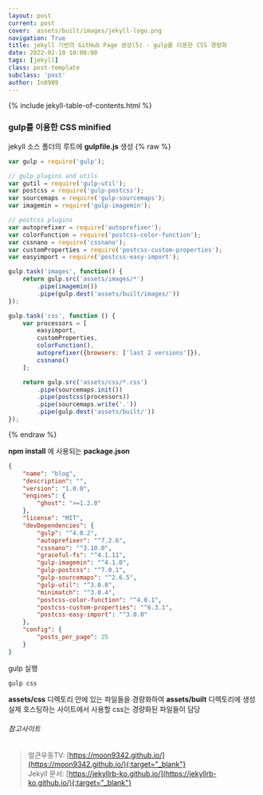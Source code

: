 ```yaml
---
layout: post
current: post
cover:  assets/built/images/jekyll-logo.png
navigation: True
title: jekyll 기반의 GitHub Page 생성(5) - gulp를 이용한 CSS 경량화
date: 2022-02-10 10:00:00
tags: [jekyll]
class: post-template
subclass: 'post'
author: In8989
---
```


{% include jekyll-table-of-contents.html %}


### gulp를 이용한 CSS minified 
jekyll 소스 폴더의 루트에 __gulpfile.js__ 생성
{% raw %}
~~~ javascript
var gulp = require('gulp');

// gulp plugins and utils
var gutil = require('gulp-util');
var postcss = require('gulp-postcss');
var sourcemaps = require('gulp-sourcemaps');
var imagemin = require('gulp-imagemin');

// postcss plugins
var autoprefixer = require('autoprefixer');
var colorFunction = require('postcss-color-function');
var cssnano = require('cssnano');
var customProperties = require('postcss-custom-properties');
var easyimport = require('postcss-easy-import');

gulp.task('images', function() {
    return gulp.src('assets/images/*')
        .pipe(imagemin())
        .pipe(gulp.dest('assets/built/images/'))
});

gulp.task('css', function () {
    var processors = [
        easyimport,
        customProperties,
        colorFunction(),
        autoprefixer({browsers: ['last 2 versions']}),
        cssnano()
    ];

    return gulp.src('assets/css/*.css')
        .pipe(sourcemaps.init())
        .pipe(postcss(processors))
        .pipe(sourcemaps.write('.'))
        .pipe(gulp.dest('assets/built/'))
});
~~~
{% endraw %}

**npm install** 에 사용되는 __package.json__
~~~ json
{
    "name": "blog",
    "description": "",
    "version": "1.0.0",
    "engines": {
        "ghost": ">=1.2.0"
    },
    "license": "MIT",
    "devDependencies": {
        "gulp": "^4.0.2",
        "autoprefixer": "^7.2.6",
        "cssnano": "^3.10.0",
        "graceful-fs": "^4.1.11",
        "gulp-imagemin": "^4.1.0",
        "gulp-postcss": "^7.0.1",
        "gulp-sourcemaps": "^2.6.5",
        "gulp-util": "^3.0.8",
        "minimatch": "^3.0.4",
        "postcss-color-function": "^4.0.1",
        "postcss-custom-properties": "^6.3.1",
        "postcss-easy-import": "^3.0.0"
    },
    "config": {
        "posts_per_page": 25
    }
}
~~~
gulp 실행
~~~ shell
gulp css
~~~
__assets/css__ 디렉토리 안에 있는 파일들을 경량화하여 __assets/built__ 디렉토리에 생성  
실제 호스팅하는 사이트에서 사용할 css는 경량화된 파일들이 담당


###### 참고사이트
> 얼큰우동TV: [https://moon9342.github.io/](https://moon9342.github.io/){:target="_blank"}  
> Jekyll 문서: [https://jekyllrb-ko.github.io/](https://jekyllrb-ko.github.io/){:target="_blank"}
